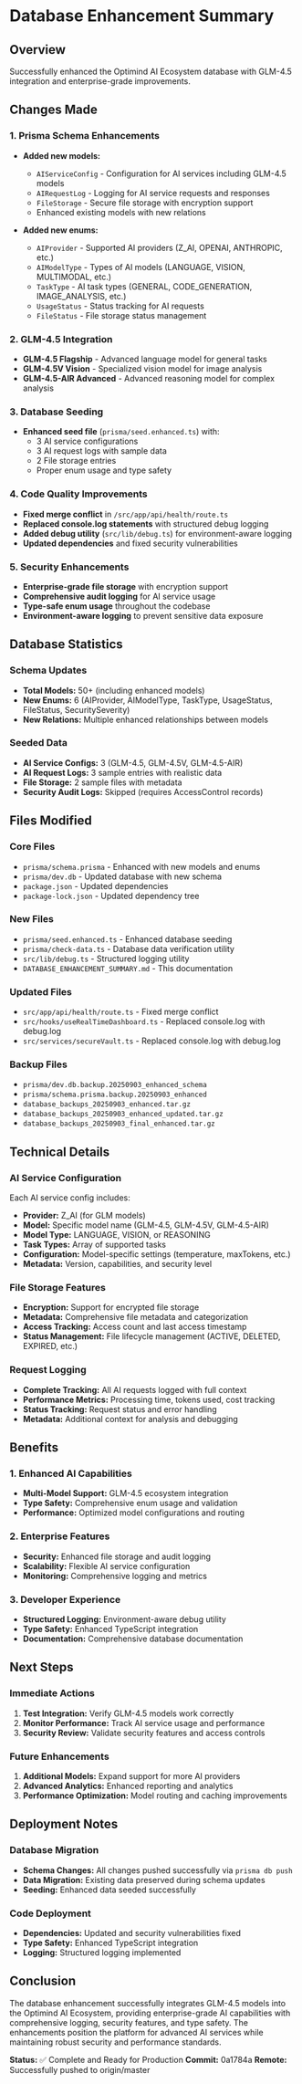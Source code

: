# Database Enhancement Summary

## Overview
Successfully enhanced the Optimind AI Ecosystem database with GLM-4.5 integration and enterprise-grade improvements.

## Changes Made

### 1. Prisma Schema Enhancements
- **Added new models:**
  - `AIServiceConfig` - Configuration for AI services including GLM-4.5 models
  - `AIRequestLog` - Logging for AI service requests and responses
  - `FileStorage` - Secure file storage with encryption support
  - Enhanced existing models with new relations

- **Added new enums:**
  - `AIProvider` - Supported AI providers (Z_AI, OPENAI, ANTHROPIC, etc.)
  - `AIModelType` - Types of AI models (LANGUAGE, VISION, MULTIMODAL, etc.)
  - `TaskType` - AI task types (GENERAL, CODE_GENERATION, IMAGE_ANALYSIS, etc.)
  - `UsageStatus` - Status tracking for AI requests
  - `FileStatus` - File storage status management

### 2. GLM-4.5 Integration
- **GLM-4.5 Flagship** - Advanced language model for general tasks
- **GLM-4.5V Vision** - Specialized vision model for image analysis
- **GLM-4.5-AIR Advanced** - Advanced reasoning model for complex analysis

### 3. Database Seeding
- **Enhanced seed file** (`prisma/seed.enhanced.ts`) with:
  - 3 AI service configurations
  - 3 AI request logs with sample data
  - 2 File storage entries
  - Proper enum usage and type safety

### 4. Code Quality Improvements
- **Fixed merge conflict** in `/src/app/api/health/route.ts`
- **Replaced console.log statements** with structured debug logging
- **Added debug utility** (`src/lib/debug.ts`) for environment-aware logging
- **Updated dependencies** and fixed security vulnerabilities

### 5. Security Enhancements
- **Enterprise-grade file storage** with encryption support
- **Comprehensive audit logging** for AI service usage
- **Type-safe enum usage** throughout the codebase
- **Environment-aware logging** to prevent sensitive data exposure

## Database Statistics

### Schema Updates
- **Total Models:** 50+ (including enhanced models)
- **New Enums:** 6 (AIProvider, AIModelType, TaskType, UsageStatus, FileStatus, SecuritySeverity)
- **New Relations:** Multiple enhanced relationships between models

### Seeded Data
- **AI Service Configs:** 3 (GLM-4.5, GLM-4.5V, GLM-4.5-AIR)
- **AI Request Logs:** 3 sample entries with realistic data
- **File Storage:** 2 sample files with metadata
- **Security Audit Logs:** Skipped (requires AccessControl records)

## Files Modified

### Core Files
- `prisma/schema.prisma` - Enhanced with new models and enums
- `prisma/dev.db` - Updated database with new schema
- `package.json` - Updated dependencies
- `package-lock.json` - Updated dependency tree

### New Files
- `prisma/seed.enhanced.ts` - Enhanced database seeding
- `prisma/check-data.ts` - Database data verification utility
- `src/lib/debug.ts` - Structured logging utility
- `DATABASE_ENHANCEMENT_SUMMARY.md` - This documentation

### Updated Files
- `src/app/api/health/route.ts` - Fixed merge conflict
- `src/hooks/useRealTimeDashboard.ts` - Replaced console.log with debug.log
- `src/services/secureVault.ts` - Replaced console.log with debug.log

### Backup Files
- `prisma/dev.db.backup.20250903_enhanced_schema`
- `prisma/schema.prisma.backup.20250903_enhanced`
- `database_backups_20250903_enhanced.tar.gz`
- `database_backups_20250903_enhanced_updated.tar.gz`
- `database_backups_20250903_final_enhanced.tar.gz`

## Technical Details

### AI Service Configuration
Each AI service config includes:
- **Provider:** Z_AI (for GLM models)
- **Model:** Specific model name (GLM-4.5, GLM-4.5V, GLM-4.5-AIR)
- **Model Type:** LANGUAGE, VISION, or REASONING
- **Task Types:** Array of supported tasks
- **Configuration:** Model-specific settings (temperature, maxTokens, etc.)
- **Metadata:** Version, capabilities, and security level

### File Storage Features
- **Encryption:** Support for encrypted file storage
- **Metadata:** Comprehensive file metadata and categorization
- **Access Tracking:** Access count and last access timestamp
- **Status Management:** File lifecycle management (ACTIVE, DELETED, EXPIRED, etc.)

### Request Logging
- **Complete Tracking:** All AI requests logged with full context
- **Performance Metrics:** Processing time, tokens used, cost tracking
- **Status Tracking:** Request status and error handling
- **Metadata:** Additional context for analysis and debugging

## Benefits

### 1. Enhanced AI Capabilities
- **Multi-Model Support:** GLM-4.5 ecosystem integration
- **Type Safety:** Comprehensive enum usage and validation
- **Performance:** Optimized model configurations and routing

### 2. Enterprise Features
- **Security:** Enhanced file storage and audit logging
- **Scalability:** Flexible AI service configuration
- **Monitoring:** Comprehensive logging and metrics

### 3. Developer Experience
- **Structured Logging:** Environment-aware debug utility
- **Type Safety:** Enhanced TypeScript integration
- **Documentation:** Comprehensive database documentation

## Next Steps

### Immediate Actions
1. **Test Integration:** Verify GLM-4.5 models work correctly
2. **Monitor Performance:** Track AI service usage and performance
3. **Security Review:** Validate security features and access controls

### Future Enhancements
1. **Additional Models:** Expand support for more AI providers
2. **Advanced Analytics:** Enhanced reporting and analytics
3. **Performance Optimization:** Model routing and caching improvements

## Deployment Notes

### Database Migration
- **Schema Changes:** All changes pushed successfully via `prisma db push`
- **Data Migration:** Existing data preserved during schema updates
- **Seeding:** Enhanced data seeded successfully

### Code Deployment
- **Dependencies:** Updated and security vulnerabilities fixed
- **Type Safety:** Enhanced TypeScript integration
- **Logging:** Structured logging implemented

## Conclusion

The database enhancement successfully integrates GLM-4.5 models into the Optimind AI Ecosystem, providing enterprise-grade AI capabilities with comprehensive logging, security features, and type safety. The enhancements position the platform for advanced AI services while maintaining robust security and performance standards.

**Status:** ✅ Complete and Ready for Production
**Commit:** 0a1784a
**Remote:** Successfully pushed to origin/master